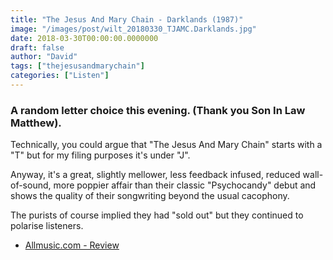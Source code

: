 ```yaml
---
title: "The Jesus And Mary Chain - Darklands (1987)"
image: "/images/post/wilt_20180330_TJAMC.Darklands.jpg"
date: 2018-03-30T00:00:00.0000000
draft: false
author: "David"
tags: ["thejesusandmarychain"]
categories: ["Listen"]
---
```

### A random letter choice this evening. (Thank you Son In Law Matthew).  
  
Technically, you could argue that "The Jesus And Mary Chain" starts with a "T" but for my filing purposes it's under "J".  
  
Anyway, it's a great, slightly mellower, less feedback infused, reduced wall-of-sound, more poppier affair than their classic "Psychocandy" debut and shows the quality of their songwriting beyond the usual cacophony.  
  
The purists of course implied they had "sold out" but they continued to polarise listeners.   

-  [Allmusic.com - Review](https://www.allmusic.com/album/darklands-mw0000651272)
